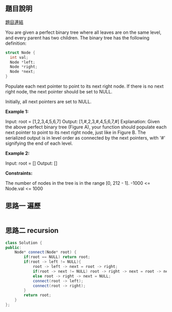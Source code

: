 ## 題目說明
[題目連結](https://leetcode.com/problems/populating-next-right-pointers-in-each-node/description/?envType=study-plan&id=algorithm-i)

You are given a perfect binary tree where all leaves are on the same level, and every parent has two children. The binary tree has the following definition:
```CPP
struct Node {
  int val;
  Node *left;
  Node *right;
  Node *next;
}
```
Populate each next pointer to point to its next right node. If there is no next right node, the next pointer should be set to NULL.

Initially, all next pointers are set to NULL.

**Example 1:**

Input: root = [1,2,3,4,5,6,7]
Output: [1,#,2,3,#,4,5,6,7,#]
Explanation: Given the above perfect binary tree (Figure A), your function should populate each next pointer to point to its next right node, just like in Figure B. The serialized output is in level order as connected by the next pointers, with '#' signifying the end of each level.

**Example 2:**

Input: root = []
Output: []

**Constraints:**

The number of nodes in the tree is in the range [0, 212 - 1].
-1000 <= Node.val <= 1000

## 思路一 遍歷
```CPP

```
## 思路二 recursion
```CPP
class Solution {
public:
    Node* connect(Node* root) {
        if(root == NULL) return root;
        if(root -> left != NULL){
            root -> left -> next = root -> right;
            if(root -> next != NULL) root -> right -> next = root -> next -> left;
            else root -> right -> next = NULL;
            connect(root -> left);
            connect(root -> right);
        }
        return root;
    }
};
```
